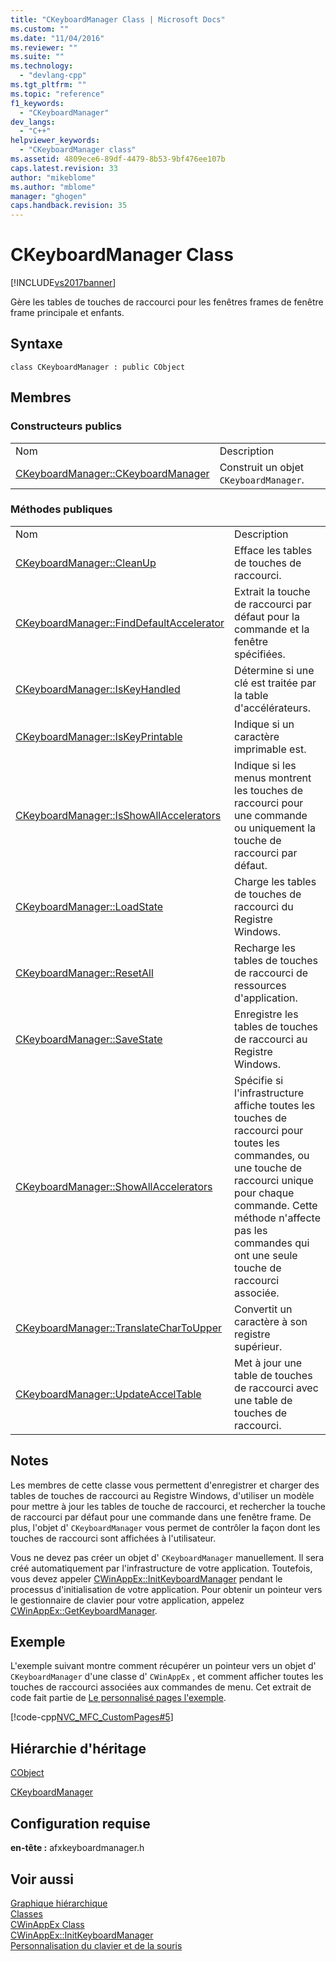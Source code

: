 ```yaml
---
title: "CKeyboardManager Class | Microsoft Docs"
ms.custom: ""
ms.date: "11/04/2016"
ms.reviewer: ""
ms.suite: ""
ms.technology: 
  - "devlang-cpp"
ms.tgt_pltfrm: ""
ms.topic: "reference"
f1_keywords: 
  - "CKeyboardManager"
dev_langs: 
  - "C++"
helpviewer_keywords: 
  - "CKeyboardManager class"
ms.assetid: 4809ece6-89df-4479-8b53-9bf476ee107b
caps.latest.revision: 33
author: "mikeblome"
ms.author: "mblome"
manager: "ghogen"
caps.handback.revision: 35
---
```

# CKeyboardManager Class
[!INCLUDE[vs2017banner](../../assembler/inline/includes/vs2017banner.md)]

Gère les tables de touches de raccourci pour les fenêtres frames de fenêtre frame principale et enfants.  
  
## Syntaxe  
  
```  
class CKeyboardManager : public CObject  
```  
  
## Membres  
  
### Constructeurs publics  
  
|||  
|-|-|  
|Nom|Description|  
|[CKeyboardManager::CKeyboardManager](../Topic/CKeyboardManager::CKeyboardManager.md)|Construit un objet `CKeyboardManager`.|  
  
### Méthodes publiques  
  
|||  
|-|-|  
|Nom|Description|  
|[CKeyboardManager::CleanUp](../Topic/CKeyboardManager::CleanUp.md)|Efface les tables de touches de raccourci.|  
|[CKeyboardManager::FindDefaultAccelerator](../Topic/CKeyboardManager::FindDefaultAccelerator.md)|Extrait la touche de raccourci par défaut pour la commande et la fenêtre spécifiées.|  
|[CKeyboardManager::IsKeyHandled](../Topic/CKeyboardManager::IsKeyHandled.md)|Détermine si une clé est traitée par la table d'accélérateurs.|  
|[CKeyboardManager::IsKeyPrintable](../Topic/CKeyboardManager::IsKeyPrintable.md)|Indique si un caractère imprimable est.|  
|[CKeyboardManager::IsShowAllAccelerators](../Topic/CKeyboardManager::IsShowAllAccelerators.md)|Indique si les menus montrent les touches de raccourci pour une commande ou uniquement la touche de raccourci par défaut.|  
|[CKeyboardManager::LoadState](../Topic/CKeyboardManager::LoadState.md)|Charge les tables de touches de raccourci du Registre Windows.|  
|[CKeyboardManager::ResetAll](../Topic/CKeyboardManager::ResetAll.md)|Recharge les tables de touches de raccourci de ressources d'application.|  
|[CKeyboardManager::SaveState](../Topic/CKeyboardManager::SaveState.md)|Enregistre les tables de touches de raccourci au Registre Windows.|  
|[CKeyboardManager::ShowAllAccelerators](../Topic/CKeyboardManager::ShowAllAccelerators.md)|Spécifie si l'infrastructure affiche toutes les touches de raccourci pour toutes les commandes, ou une touche de raccourci unique pour chaque commande.  Cette méthode n'affecte pas les commandes qui ont une seule touche de raccourci associée.|  
|[CKeyboardManager::TranslateCharToUpper](../Topic/CKeyboardManager::TranslateCharToUpper.md)|Convertit un caractère à son registre supérieur.|  
|[CKeyboardManager::UpdateAccelTable](../Topic/CKeyboardManager::UpdateAccelTable.md)|Met à jour une table de touches de raccourci avec une table de touches de raccourci.|  
  
## Notes  
 Les membres de cette classe vous permettent d'enregistrer et charger des tables de touches de raccourci au Registre Windows, d'utiliser un modèle pour mettre à jour les tables de touche de raccourci, et rechercher la touche de raccourci par défaut pour une commande dans une fenêtre frame.  De plus, l'objet d' `CKeyboardManager` vous permet de contrôler la façon dont les touches de raccourci sont affichées à l'utilisateur.  
  
 Vous ne devez pas créer un objet d' `CKeyboardManager` manuellement.  Il sera créé automatiquement par l'infrastructure de votre application.  Toutefois, vous devez appeler [CWinAppEx::InitKeyboardManager](../Topic/CWinAppEx::InitKeyboardManager.md) pendant le processus d'initialisation de votre application.  Pour obtenir un pointeur vers le gestionnaire de clavier pour votre application, appelez [CWinAppEx::GetKeyboardManager](../Topic/CWinAppEx::GetKeyboardManager.md).  
  
## Exemple  
 L'exemple suivant montre comment récupérer un pointeur vers un objet d' `CKeyboardManager` d'une classe d' `CWinAppEx` , et comment afficher toutes les touches de raccourci associées aux commandes de menu.  Cet extrait de code fait partie de [Le personnalisé pages l'exemple](../../top/visual-cpp-samples.md).  
  
 [!code-cpp[NVC_MFC_CustomPages#5](../../mfc/reference/codesnippet/CPP/ckeyboardmanager-class_1.cpp)]  
  
## Hiérarchie d'héritage  
 [CObject](../../mfc/reference/cobject-class.md)  
  
 [CKeyboardManager](../../mfc/reference/ckeyboardmanager-class.md)  
  
## Configuration requise  
 **en\-tête :** afxkeyboardmanager.h  
  
## Voir aussi  
 [Graphique hiérarchique](../../mfc/hierarchy-chart.md)   
 [Classes](../../mfc/reference/mfc-classes.md)   
 [CWinAppEx Class](../../mfc/reference/cwinappex-class.md)   
 [CWinAppEx::InitKeyboardManager](../Topic/CWinAppEx::InitKeyboardManager.md)   
 [Personnalisation du clavier et de la souris](../../mfc/keyboard-and-mouse-customization.md)